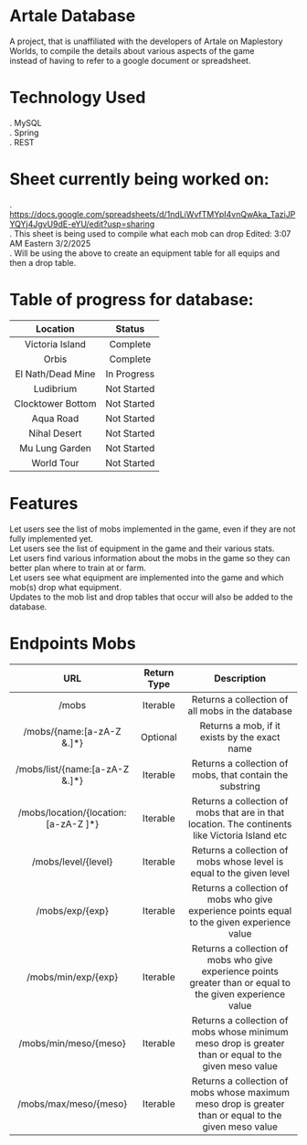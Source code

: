 # Artale Database 

A project, that is unaffiliated with the developers of Artale on Maplestory Worlds, to compile the details about various aspects of the game <br />
instead of having to refer to a google document or spreadsheet. 


# Technology Used 
. MySQL <br />
. Spring <br />
. REST <br />

# Sheet currently being worked on:
. https://docs.google.com/spreadsheets/d/1ndLiWvfTMYpI4vnQwAka_TaziJPYQYj4JgvU9dE-eYU/edit?usp=sharing <br />
. This sheet is being used to compile what each mob can drop Edited: 3:07 AM Eastern 3/2/2025<br />
. Will be using the above to create an equipment table for all equips and then a drop table. <br />

# Table of progress for database:
| Location | Status |
| :------: | :-----:|
| Victoria Island | Complete |
| Orbis | Complete |
| El Nath/Dead Mine | In Progress |
| Ludibrium | Not Started |
| Clocktower Bottom | Not Started |
| Aqua Road | Not Started |
| Nihal Desert | Not Started |
| Mu Lung Garden | Not Started |
| World Tour | Not Started |

# Features
Let users see the list of mobs implemented in the game, even if they are not fully implemented yet. <br />
Let users see the list of equipment in the game and their various stats. <br />
Let users find various information about the mobs in the game so they can better plan where to train at or farm. <br />
Let users see what equipment are implemented into the game and which mob(s) drop what equipment. <br />
Updates to the mob list and drop tables that occur will also be added to the database. <br />

# Endpoints Mobs
| URL | Return Type | Description |
| :------: | :------: | :------: |
| /mobs | Iterable<Mob> | Returns a collection of all mobs in the database|
| /mobs/{name:[a-zA-Z &.]*} | Optional<Mob> | Returns a mob, if it exists by the exact name |
| /mobs/list/{name:[a-zA-Z &.]*} | Iterable<Mob> | Returns a collection of mobs, that contain the substring |
| /mobs/location/{location:[a-zA-Z ]*} | Iterable<Mob> | Returns a collection of mobs that are in that location. The continents like Victoria Island etc |
| /mobs/level/{level} | Iterable<Mob> | Returns a collection of mobs whose level is equal to the given level |
| /mobs/exp/{exp} | Iterable<Mob> | Returns a collection of mobs who give experience points equal to the given experience value |
| /mobs/min/exp/{exp} | Iterable<Mob> | Returns a collection of mobs who give experience points greater than or equal to the given experience value |
| /mobs/min/meso/{meso} | Iterable<Mob> | Returns a collection of mobs whose minimum meso drop is greater than or equal to the given meso value |
| /mobs/max/meso/{meso} | Iterable<Mob> | Returns a collection of mobs whose maximum meso drop is greater than or equal to the given meso value |


